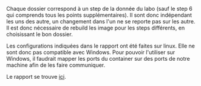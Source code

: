 Chaque dossier correspond à un step de la donnée du labo (sauf le step 6 qui comprends tous les points supplémentaires). Il sont donc indépendant les uns des autre, un changement dans l'un ne se reporte pas sur les autre. Il est donc nécessaire de rebuild les image pour les steps différents, en choisissant le bon dossier.



Les configurations indiquées dans le rapport ont été faites sur linux. Elle ne sont donc pas compatible avec Windows. Pour pouvoir l'utiliser sur Windows, il faudrait mapper les ports du container sur des ports de notre machine afin de les faire communiquer.



Le rapport se trouve [ici](./Laboratoire_5_Infrastructure_HTTP.md).
